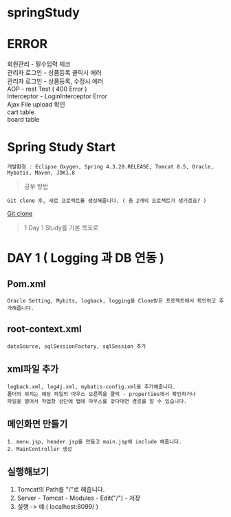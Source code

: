 # springStudy
# ERROR
회원관리 - 필수입력 체크<br/>
관리자 로그인 - 상품등록 클릭시 에러<br/>
관리자 로그인 - 상품등록, 수정시 에러<br/>
AOP - rest Test ( 400 Error )<br/>
Interceptor - LoginInterceptor Error <br/>
Ajax File upload 확인 <br/>
cart table  <br/>
board table  <br/>
# Spring Study Start
~~~
개발환경 : Eclipse Oxygen, Spring 4.3.20.RELEASE, Tomcat 8.5, Oracle, Mybatis, Maven, JDK1.8
~~~

> 공부 방법
~~~
Git clone 후, 새로 프로젝트를 생성해줍니다. ( 총 2개의 프로젝트가 생기겠죠? )
~~~
[Git clone](https://jwgye.tistory.com/38)

> 1 Day 1 Study를 기본 목표로 
# DAY 1 ( Logging 과 DB 연동 )
## Pom.xml
~~~ 
Oracle Setting, Mybits, logback, logging을 Clone받은 프로젝트에서 확인하고 추가해줍니다.
~~~
## root-context.xml
~~~
dataSource, sqlSessionFactory, sqlSession 추가
~~~
## xml파일 추가
~~~
logback.xml, log4j.xml, mybatis-config.xml을 추가해줍니다.
폴더의 위치는 해당 파일의 마우스 오른쪽을 클릭 - properties에서 확인하거나
파일을 열어서 작업창 상단에 탭에 마우스를 갖다대면 경로를 알 수 있습니다.
~~~
## 메인화면 만들기
~~~
1. menu.jsp, header.jsp를 만들고 main.jsp에 include 해줍니다.
2. MainController 생성
~~~
## 실행해보기
1. Tomcat의 Path를 "/"로 해줍니다.
2. Server - Tomcat - Modules - Edit("/") - 저장
3. 실행 -> 예:( localhost:8099/ )


